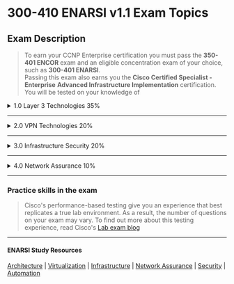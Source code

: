 # 300-410 ENARSI v1.1 Exam Topics
## Exam Description
  > To earn your CCNP Enterprise certification you must pass the **350-401 ENCOR**
  > exam and an eligible concentration exam of your choice, such as **300-401 ENARSI**.  
  > Passing this exam also earns you the **Cisco Certified Specialist - Enterprise**
  > **Advanced Infrastructure Implementation** certification.  
  > You will be tested on your knowledge of

<details>
  <summary>1.0 Layer 3 Technologies 35%</summary>

    1.1 Troubleshoot administrative distance (all routing protocols)

    1.2 Troubleshoot route map for any routing protocol (attributes, tagging, filtering)

    1.3 Troubleshoot loop prevention mechanisms (filtering, tagging, split horizon, route poisoning)

    1.4 Troubleshoot redistribution between any routing protocols or routing sources

    1.5 Troubleshoot manual and auto-summarization with any routing protocol

    1.6 Configure and verify policy-based routing

    1.7 Configure and verify VRF-Lite

    1.8 Describe Bidirectional Forwarding Detection

    1.9 Troubleshoot EIGRP (classic and named mode; VRF and global)
     + 1.9.a Address families (IPv4, IPv6)

     + 1.9.b Neighbor relationship and authentication

     + 1.9.c Loop-free path selections (RD, FD, FC, successor, feasible successor, stuck in active)

     + 1.9.d Stubs

     + 1.9.e Load balancing (equal and unequal cost)

     + 1.9.f Metrics

    1.10 Troubleshoot OSPF (v2/v3)
       + 1.10.a Address families (IPv4, IPv6)

       + 1.10.b Neighbor relationship and authentication

       + 1.10.c Network types, area types, and router types

       + 1.10.c.i Point-to-point, multipoint, broadcast, nonbroadcast

       + 1.10.c.ii Area type: backbone, normal, transit, stub, NSSA, totally stub

       + 1.10.c.iii Internal router, backbone router, ABR, ASBR

       + 1.10.c.iv Virtual link

       + 1.10.d Path preference

    1.11 Troubleshoot BGP (Internal and External, unicast, and VRF-Lite)
       + 1.11.a Address families (IPv4, IPv6)

       + 1.11.b Neighbor relationship and authentication (next-hop, mulithop, 4-byte AS, private AS, route refresh, synchronization, operation, peer group, states and timers)

       + 1.11.c Path preference (attributes and best-path)

       + 1.11.d Route reflector (excluding multiple route reflectors, confederations, dynamic peer)

       + 1.11.e Policies (inbound/outbound filtering, path manipulation)
</details>

---

<details>
  <summary>2.0 VPN Technologies 20%</summary>

    2.1 Describe MPLS operations (LSR, LDP, label switching, LSP)

    2.2 Describe MPLS Layer 3 VPN

    2.3 Configure and verify DMVPN (single hub)
       + 2.3.a GRE/mGRE

       + 2.3.b NHRP

       + 2.3.c IPsec

       + 2.3.d Dynamic neighbor

       + 2.3.e Spoke-to-spoke
</details>

---

<details>
  <summary>3.0 Infrastructure Security 20%</summary>

    3.1 Troubleshoot device security using IOS AAA (TACACS+, RADIUS, local database)

    3.2 Troubleshoot router security features
      + 3.2.a IPv4 access control lists (standard, extended, time-based)

      + 3.2.b IPv6 traffic filter

      + 3.2.c Unicast reverse path forwarding (uRPF)

    3.3 Troubleshoot control plane policing (CoPP) (Telnet, SSH, HTTP(S), SNMP, EIGRP, OSPF, BGP)

    3.4 Describe IPv6 First Hop security features (RA guard, DHCP guard, binding table, ND inspection/snooping, source guard)
</details>

---

<details>
  <summary>
    4.0 Network Assurance 10%    
  </summary>

    4.1 Troubleshoot device management
      + 4.1.a Console and VTY
      + 4.1.b Telnet, HTTP, HTTPS, SSH, SCP
      + 4.1.c (T)FTP

    4.2 Troubleshoot SNMP (v2c, v3)

    4.3 Troubleshoot network problems using logging (local, syslog, debugs, conditional debugs, timestamps)

    4.4 Troubleshoot IPv4 and IPv6 DHCP (DHCP client, IOS DHCP server, DHCP relay, DHCP options)

    4.5 Troubleshoot network performance issues using IP SLA (jitter, tracking objects, delay, connectivity)

    4.6 Troubleshoot NetFlow (v5, v9, flexible NetFlow)

    4.7 Troubleshoot network problems using Cisco DNA Center assurance (connectivity, monitoring, device health, network health)
</details>

---

### Practice skills in the exam

> Cisco's performance-based testing give you an experience
> that best replicates a true lab environment.  As a result,
> the number of questions on your exam may vary.  To find
> out more about this testing experience, read
> Cisco's [Lab exam blog](https://blogs.cisco.com/learning/new-performance-based-lab-exam-items-build-opportunities)

---

#### ENARSI Study Resources
[Architecture](architecture/README.md) | [Virtualization](virtualization/README.md) | [Infrastructure](infrastructure/README.md) | [Network Assurance](network_assurance/README.md) | [Security](security/README.md) | [Automation](automation/README.md)
